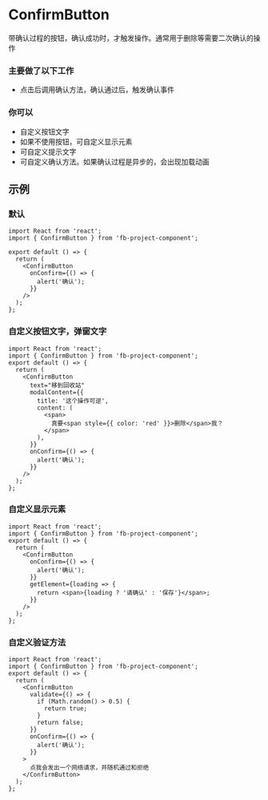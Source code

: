# ConfirmButton

带确认过程的按钮，确认成功时，才触发操作。通常用于删除等需要二次确认的操作

### 主要做了以下工作

- 点击后调用确认方法，确认通过后，触发确认事件

### 你可以

- 自定义按钮文字
- 如果不使用按钮，可自定义显示元素
- 可自定义提示文字
- 可自定义确认方法。如果确认过程是异步的，会出现加载动画

## 示例

### 默认

```tsx
import React from 'react';
import { ConfirmButton } from 'fb-project-component';

export default () => {
  return (
    <ConfirmButton
      onConfirm={() => {
        alert('确认');
      }}
    />
  );
};
```

### 自定义按钮文字，弹窗文字

```tsx
import React from 'react';
import { ConfirmButton } from 'fb-project-component';
export default () => {
  return (
    <ConfirmButton
      text="移到回收站"
      modalContent={{
        title: '这个操作可逆',
        content: (
          <span>
            真要<span style={{ color: 'red' }}>删除</span>我？
          </span>
        ),
      }}
      onConfirm={() => {
        alert('确认');
      }}
    />
  );
};
```

### 自定义显示元素

```tsx
import React from 'react';
import { ConfirmButton } from 'fb-project-component';
export default () => {
  return (
    <ConfirmButton
      onConfirm={() => {
        alert('确认');
      }}
      getElement={loading => {
        return <span>{loading ? '请确认' : '保存'}</span>;
      }}
    />
  );
};
```

### 自定义验证方法

```tsx
import React from 'react';
import { ConfirmButton } from 'fb-project-component';
export default () => {
  return (
    <ConfirmButton
      validate={() => {
        if (Math.random() > 0.5) {
          return true;
        }
        return false;
      }}
      onConfirm={() => {
        alert('确认');
      }}
    >
      点我会发出一个网络请求，并随机通过和拒绝
    </ConfirmButton>
  );
};
```
